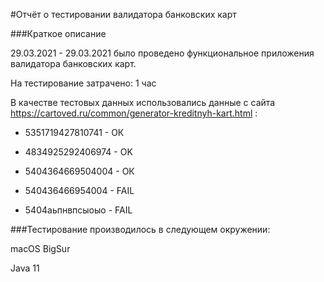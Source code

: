 #Отчёт о тестировании валидатора банковских карт

###Краткое описание

29.03.2021 - 29.03.2021 было проведено функциональное приложения валидатора банковских карт.

На тестирование затрачено: 1 час

В качестве тестовых данных использовались данные с сайта https://cartoved.ru/common/generator-kreditnyh-kart.html :

* 5351719427810741 - ОК

* 4834925292406974 - OK

* 5404364669504004 - ОК

* 540436466954004 - FAIL

* 5404аьпнвпсыоыо - FAIL


###Тестирование производилось в следующем окружении:

macOS BigSur

Java 11

